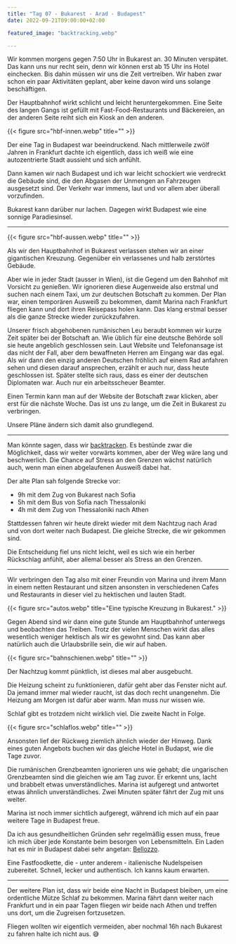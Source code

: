 ```yaml
---
title: "Tag 07 - Bukarest - Arad - Budapest"
date: 2022-09-21T09:00:00+02:00

featured_image: "backtracking.webp"

---
```


Wir kommen morgens gegen 7:50 Uhr in Bukarest an. 30 Minuten verspätet. Das kann
uns nur recht sein, denn wir können erst ab 15 Uhr ins Hotel einchecken. Bis
dahin müssen wir uns die Zeit vertreiben. Wir haben zwar schon ein paar
Aktivitäten geplant, aber keine davon wird uns solange beschäftigen.

<!--more-->

Der Hauptbahnhof wirkt schlicht und leicht heruntergekommen.
Eine Seite des langen Gangs ist gefüllt mit Fast-Food-Restaurants und
Bäckereien, an der anderen Seite reiht sich ein Kiosk an den anderen.

{{< figure src="hbf-innen.webp" title="" >}}

Der eine Tag in Budapest war beeindruckend. Nach mittlerweile zwölf Jahren in
Frankfurt dachte ich eigentlich, dass ich weiß wie eine autozentrierte Stadt
aussieht und sich anfühlt.

Dann kamen wir nach Budapest und ich war leicht schockiert wie verdreckt die
Gebäude sind, die den Abgasen der Unmengen an Fahrzeugen ausgesetzt sind. Der
Verkehr war immens, laut und vor allem aber überall vorzufinden.

Bukarest kann darüber nur lachen. Dagegen wirkt Budapest wie eine sonnige
Paradiesinsel.

---

{{< figure src="hbf-aussen.webp" title="" >}}

Als wir den Hauptbahnhof in Bukarest verlassen stehen wir an einer gigantischen
Kreuzung. Gegenüber ein verlassenes und halb zerstörtes Gebäude.

Aber wie in jeder Stadt (ausser in Wien), ist die Gegend um den Bahnhof mit
Vorsicht zu genießen. Wir ignorieren diese Augenweide also erstmal und suchen
nach einem Taxi, um zur deutschen Botschaft zu kommen. Der Plan war, einen
temporären Ausweiß zu bekommen, damit Marina nach Frankfurt fliegen kann und
dort ihren Reisepass holen kann. Das klang erstmal besser als die ganze Strecke
wieder zurückzufahren.

Unserer frisch abgehobenen rumänischen Leu beraubt kommen wir kurze Zeit später
bei der Botschaft an. Wie üblich für eine deutsche Behörde soll sie heute
angeblich geschlossen sein. Laut Website und Telefonansage ist das nicht der
Fall, aber dem bewaffneten Herren am Eingang war das egal. Als wir dann den
einzig anderen Deutschen fröhlich auf einem Rad anfahren sehen und diesen darauf
ansprechen, erzählt er auch nur, dass heute geschlossen ist. Später stellte sich
raus, dass es einer der deutschen Diplomaten war. Auch nur ein arbeitsscheuer Beamter.

Einen Termin kann man auf der Website der Botschaft zwar klicken, aber erst
für die nächste Woche. Das ist uns zu lange, um die Zeit in Bukarest zu
verbringen.

Unsere Pläne ändern sich damit also grundlegend.

---

Man könnte sagen, dass wir
[backtracken](https://de.wikipedia.org/wiki/Backtracking). Es bestünde zwar die
Möglichkeit, dass wir weiter vorwärts kommen, aber der Weg wäre lang und
beschwerlich. Die Chance auf Stress an den Grenzen wächst natürlich auch, wenn
man einen abgelaufenen Ausweiß dabei hat.

Der alte Plan sah folgende Strecke vor:

- 9h mit dem Zug von Bukarest nach Sofia
- 5h mit dem Bus von Sofia nach Thessaloniki
- 4h mit dem Zug von Thessaloniki nach Athen

Stattdessen fahren wir heute direkt wieder mit dem Nachtzug nach Arad und von
dort weiter nach Budapest. Die gleiche Strecke, die wir gekommen sind.

Die Entscheidung fiel uns nicht leicht, weil es sich wie ein herber Rückschlag
anfühlt, aber allemal besser als Stress an den Grenzen.

---

Wir verbringen den Tag also mit einer Freundin von Marina und ihrem Mann in
einem netten Restaurant und sitzen ansonsten in verschiedenen Cafes und
Restaurants in dieser viel zu hektischen und lauten Stadt.

{{< figure src="autos.webp" title="Eine typische Kreuzung in Bukarest." >}}

Gegen Abend sind wir dann eine gute Stunde am Hauptbahnhof unterwegs und
beobachten das Treiben. Trotz der vielen Menschen wirkt das alles wesentlich
weniger hektisch als wir es gewohnt sind. Das kann aber natürlich auch die
Urlaubsbrille sein, die wir auf haben.

{{< figure src="bahnschienen.webp" title="" >}}

Der Nachtzug kommt pünktlich, ist dieses mal aber ausgebucht.

Die Heizung scheint zu funktionieren, dafür geht aber das Fenster
nicht auf. Da jemand immer mal wieder raucht, ist das doch recht
unangenehm. Die Heizung am Morgen ist dafür aber warm. Man muss nur wissen wie.

Schlaf gibt es trotzdem nicht wirklich viel. Die zweite Nacht in Folge.

{{< figure src="schlaflos.webp" title="" >}}

Ansonsten lief der Rückweg ziemlich ähnlich wieder der Hinweg.
Dank eines guten Angebots buchen wir das gleiche Hotel in Budapst,
wie die Tage zuvor.

Die rumänischen Grenzbeamten ignorieren uns wie gehabt; die ungarischen
Grenzbeamten sind die gleichen wie am Tag zuvor. Er erkennt uns, lacht und
brabbelt etwas unverständliches. Marina ist aufgeregt und antwortet etwas
ähnlich unverständliches. Zwei Minuten später fährt der Zug mit uns weiter.

Marina ist noch immer sichtlich aufgeregt, während ich mich auf ein paar weitere
Tage in Budapest freue.

Da ich aus gesundheitlichen Gründen sehr regelmäßig essen muss, freue ich
mich über jede Konstante beim besorgen von Lebensmitteln. Ein Laden hat es mir
in Budapest dabei sehr angetan: [Bellozzo](https://bellozzo.hu/).

Eine Fastfoodkette, die - unter anderem - italienische Nudelspeisen zubereitet.
Schnell, lecker und authentisch. Ich kanns kaum erwarten.

---

Der weitere Plan ist, dass wir beide eine Nacht in Budapest bleiben,
um eine ordentliche Mütze Schlaf zu bekommen. Marina fährt dann weiter nach
Frankfurt und in ein paar Tagen fliegen wir beide nach Athen und treffen uns
dort, um die Zugreisen fortzusetzen.

Fliegen wollten wir eigentlich vermeiden, aber nochmal 16h nach Bukarest zu
fahren halte ich nicht aus. 😅
